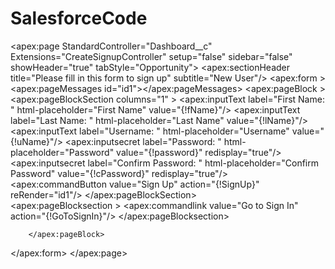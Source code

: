 # SalesforceCode
<apex:page StandardController="Dashboard__c" Extensions="CreateSignupController" setup="false" sidebar="false" showHeader="true" tabStyle="Opportunity">
<apex:sectionHeader title="Please fill in this form to sign up" subtitle="New User"/>
<apex:form >
    <apex:pageMessages id="id1"></apex:pageMessages>
    <apex:pageBlock >
        <apex:pageBlockSection columns="1" >
            <apex:inputText label="First Name: " html-placeholder="First Name" value="{!fName}"/>
            <apex:inputText label="Last Name: " html-placeholder="Last Name" value="{!lName}"/>
            <apex:inputText label="Username: " html-placeholder="Username" value="{!uName}"/>
            <apex:inputsecret label="Password: " html-placeholder="Password" value="{!password}" redisplay="true"/>
            <apex:inputsecret label="Confirm Password: " html-placeholder="Confirm Password" value="{!cPassword}" redisplay="true"/>
            <apex:commandButton value="Sign Up" action="{!SignUp}" reRender="id1"/>
        </apex:pageBlockSection>    
    <apex:pageBlocksection >
                        <apex:commandlink value="Go to Sign In" action="{!GoToSignIn}"/>
    </apex:pageBlocksection>
    
        </apex:pageBlock>

</apex:form>
</apex:page>
